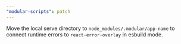 ```yaml
---
"modular-scripts": patch
---
```


Move the local serve directory to `node_modules/.modular/app-name` to connect runtime errors to `react-error-overlay` in esbuild mode.
